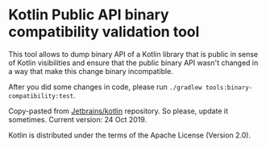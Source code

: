 # Kotlin Public API binary compatibility validation tool

This tool allows to dump binary API of a Kotlin library that is public in sense of Kotlin visibilities and ensure that the public binary API wasn't changed in a way that make this change binary incompatible.

After you did some changes in code, please run `./gradlew tools:binary-compatibility:test`.

Copy-pasted from [Jetbrains/kotlin](https://github.com/JetBrains/kotlin/tree/master/libraries/tools/binary-compatibility-validator) repository.
So please, update it sometimes. 
Current version: 24 Oct 2019.

Kotlin is distributed under the terms of the Apache License (Version 2.0).
